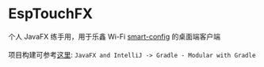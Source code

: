 # EspTouchFX
个人 JavaFX 练手用，用于乐鑫 Wi-Fi [smart-config](https://github.com/espressif/esp-idf/tree/master/examples/wifi/smart_config) 的桌面端客户端  
<br>
项目构建可参考[这里](https://openjfx.io/openjfx-docs/): `JavaFX and IntelliJ -> Gradle - Modular with Gradle`